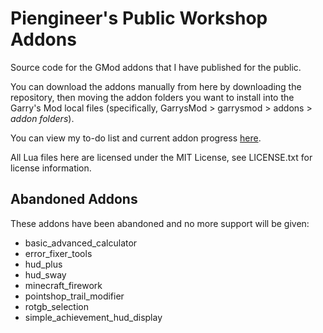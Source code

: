# Piengineer's Public Workshop Addons
Source code for the GMod addons that I have published for the public.

You can download the addons manually from here by downloading the repository, then moving the addon folders you want to install into the Garry's Mod local files (specifically, GarrysMod > garrysmod > addons > *addon folders*).

You can view my to-do list and current addon progress [here](https://github.com/users/Piengineer12/projects/1).

All Lua files here are licensed under the MIT License, see LICENSE.txt for license information.

## Abandoned Addons
These addons have been abandoned and no more support will be given:
- basic_advanced_calculator
- error_fixer_tools
- hud_plus
- hud_sway
- minecraft_firework
- pointshop_trail_modifier
- rotgb_selection
- simple_achievement_hud_display
